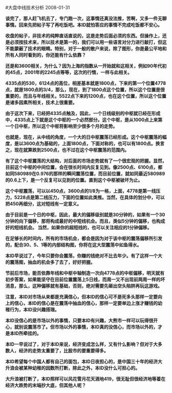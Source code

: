 #大盘中线技术分析
2008-01-31

**谈完了，那人赶飞机去了，专门跑一次，这事情还真没法推，苦啊，又多一件无聊事情。回来先把帖子写了再吃饭吧。本ID就怕答应的事情不完成吃饭都不安心。**

**收盘的帖子，非技术的纯粹直话直说的，这是走势后面必须的东西。但操作上，还是必须按技术来，所以技术是第一的，我们可以用一些语言对分力进行敲打，但这不能蒙蔽了技术的眼睛。特别，对于一般的散户来说，除了图形，你是最公平地和所有人同时看到的，你还能有什么依靠？**

**还是和3600相关，为什么？因为上海的指数从一开始就和这相关，例如90年代初的45点，2001年的2245点等等，这次的行情，一样与此相关。**

**4335点的530，6124点的高位，相差基本就是1800点，下来的第一个位置4778点，就是1800点的3/4，那么，现在，到了1800点这个位置，所以这个位置是很重要的，而且与年线相关。5522点下来的1200点，也在这个位置，所以这个位置是诸多因素所相关，技术上很重要。**

**由于这次下来，已经把4335点触及，因此，一个日线级别的中枢就已经在形成中，4335点上下就是这个中枢的一个必然部分。这个中枢，是从1000点上来第一个日中枢，所以这个中枢将影响至少很多个月的走势。**

**也就是，现在，从中线的角度，一个大的日中枢震荡已经形成。这个中枢震荡的幅度，是以3600点为基础的，上面1800点，下面对称的，也可以有1800点。换言之，现在就算跌到2500点，也不过在这个中枢震荡的范围内。**

**有了这个中枢震荡的大结构，对后面的市场走势就有了一个很宏观的把握。显然，目前这个中枢的中间位置，会在很长时间内反复见到。像2500点、6100点，都如同580989在0.976的那样的瞬间震荡位置，而目前位置，就如同最近580989的0.6上下，是一个反复可以见到的位置。直到这个中枢被破坏为止。**

**这个中枢震荡，可以以450点，3600点的1/8为一格，上面，4778是第一线压力，5228点是第二线压力，下面的位置如此类推。当然，在具体的划分中，可以把450再细分，这对短线有一定意义。**

**由于目前是一个日的中枢，因此，最大的偏移级别就是30分钟的，如果有一个30分钟的向下偏移，那将构成最好的中短线机会。而且，类似5分钟的偏移，也构成好的短线机会。 当然，如果你的超短线的，也可以关注相应的1分钟偏移。**

**在足够长的时间内，所有的市场机会，都会是因为对于该中枢的震荡偏移所引发的，配合30、5、1等的内部结构图，你将在这大型震荡中如鱼得水。**

**本ID早说过了，今年只要你会震荡，你赚的钱绝对不比去年少。有了这样一个大的震荡图，抽血的机会多了去了，好好把握。**

**节前后市场，能否依靠年线和中枢中轴制造一次向4778点的中枢偏移，明天就有初步答案，如果能坚守在目前位置震荡上5日线，而周一又不出现前两周一样的坏消息，那么，这种偏移就有基础，否则，绝对需要先砸出空头陷阱再玩这游戏。**

**注意，本ID对市场从来都是充满信心，但本ID的信心可不是死多头那样一定要向上的信心，本ID的信心是在震荡中抽血的信心，那样一定要单边上涨才赚钱的幼稚行为，本ID没兴趣搭理。**
 
**本ID没信心的是市场以外的事情，只要本ID有兴趣，大熊市一样可以玩得很开心，就别说震荡市了。但市场以外的事情，本ID真的没信心，而市场以外的，才是本ID所牵挂的。**
 
**本ID一早说过了，对于本ID来说，经济变成怎么样，又有什么影响？但对于大多数人，经济的走势太重要了，比股市的要重要得多。**
 
**本ID希望每个中国人都有自己的面包，本ID日夜担心的，是中国三十年的经济大升浪会被某种幼稚的因数所打断，除此之外，本ID没什么可担心的。**
 
**大升浪被打断了，本ID照样可以风花雪月花天酒地419，很无耻但很经济地等着在经济大跌势的末端抄大底，但其他人呢？**
